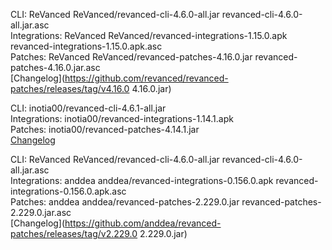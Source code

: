 CLI: ReVanced
ReVanced/revanced-cli-4.6.0-all.jar
revanced-cli-4.6.0-all.jar.asc  
Integrations: ReVanced
ReVanced/revanced-integrations-1.15.0.apk
revanced-integrations-1.15.0.apk.asc  
Patches: ReVanced
ReVanced/revanced-patches-4.16.0.jar
revanced-patches-4.16.0.jar.asc  
[Changelog](https://github.com/revanced/revanced-patches/releases/tag/v4.16.0
4.16.0.jar)




CLI: inotia00/revanced-cli-4.6.1-all.jar  
Integrations: inotia00/revanced-integrations-1.14.1.apk  
Patches: inotia00/revanced-patches-4.14.1.jar  
[Changelog](https://github.com/inotia00/revanced-patches/releases/tag/v4.14.1)




CLI: ReVanced
ReVanced/revanced-cli-4.6.0-all.jar
revanced-cli-4.6.0-all.jar.asc  
Integrations: anddea
anddea/revanced-integrations-0.156.0.apk
revanced-integrations-0.156.0.apk.asc  
Patches: anddea
anddea/revanced-patches-2.229.0.jar
revanced-patches-2.229.0.jar.asc  
[Changelog](https://github.com/anddea/revanced-patches/releases/tag/v2.229.0
2.229.0.jar)

